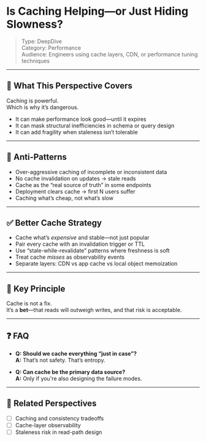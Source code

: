 # Is Caching Helping—or Just Hiding Slowness?

> Type: DeepDive  
> Category: Performance  
> Audience: Engineers using cache layers, CDN, or performance tuning techniques

---

## 🧠 What This Perspective Covers

Caching is powerful.  
Which is why it’s dangerous.

- It can make performance look good—until it expires  
- It can mask structural inefficiencies in schema or query design  
- It can add fragility when staleness isn’t tolerable

---

## 🚨 Anti-Patterns

- Over-aggressive caching of incomplete or inconsistent data  
- No cache invalidation on updates → stale reads  
- Cache as the “real source of truth” in some endpoints  
- Deployment clears cache → first N users suffer  
- Caching what’s cheap, not what’s slow

---

## ✅ Better Cache Strategy

- Cache what’s *expensive* and stable—not just popular  
- Pair every cache with an invalidation trigger or TTL  
- Use “stale-while-revalidate” patterns where freshness is soft  
- Treat cache *misses* as observability events  
- Separate layers: CDN vs app cache vs local object memoization

---

## 🧠 Key Principle

Cache is not a fix.  
It’s a **bet**—that reads will outweigh writes, and that risk is acceptable.

---

## ❓ FAQ

- **Q: Should we cache everything “just in case”?**  
  **A:** That’s not safety. That’s entropy.

- **Q: Can cache be the primary data source?**  
  **A:** Only if you're also designing the failure modes.

---

## 🔗 Related Perspectives

- [ ] Caching and consistency tradeoffs  
- [ ] Cache-layer observability  
- [ ] Staleness risk in read-path design  
